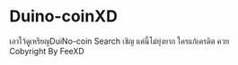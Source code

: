 # Duino-coinXD
เอาใว้ดูเหรียญDuiNo-coin 
Search เชิญ แค่นี้ไม่ยุ่งยาก ใครแก้เครดิต ควย
<br>
Cobyright By FeeXD
